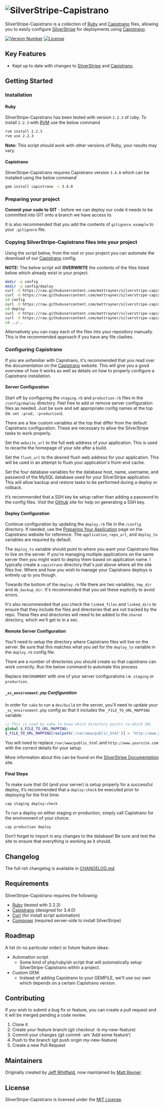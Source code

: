 # ![SilverStripe-Capistrano][logo]

SilverStripe-Capistrano is a collection of [Ruby][ruby] and [Capistrano][capistrano] files, allowing you to easily configure [SilverStripe][silverstripe] for deployments using [Capistrano][capistrano].

[![Version Number][shield-version]][info-version]
[![License][shield-license]][info-license]

## Key Features
- Kept up to date with changes to [SilverStripe][silverstripe] and [Capistrano][capistrano].


## Getting Started
### Installation
#### Ruby
SilverStripe-Capistrano has been tested with version `2.2.3` of ruby. To install `2.2.3` with [RVM][rvm] use the below command

```bash
rvm install 2.2.3
rvm use 2.2.3
```

**Note:** This script *should* work with other versions of Ruby, your results may vary.


#### Capistrano
SilverStripe-Capistrano requires Capistrano version `3.4.0` which can be installed using the below command`

```bash
gem install capistrano -v 3.4.0
```


### Preparing your project
**Commit your code to GIT** - before we can deploy our code it needs to be committed into GIT onto a branch we have access to.

It is also recommended that you add the contents of `gitignore.example` to your `.gitignore` file.


### Copying SilverStripe-Capistrano files into your project
Using the script below, from the root or your project you can automate the download of our [Capistrano][capistrano] config.

**NOTE:** The below script will **OVERWRITE** the contents of the files listed below which already exist in your project.

```bash
mkdir -p config
mkdir -p config/deploy
curl -O https://raw.githubusercontent.com/mattrayner/silverstripe-capistrano/master/Gemfile
curl -O https://raw.githubusercontent.com/mattrayner/silverstripe-capistrano/master/Capfile
cd config
curl -O https://raw.githubusercontent.com/mattrayner/silverstripe-capistrano/master/config/deploy.rb
cd deploy
curl -O https://raw.githubusercontent.com/mattrayner/silverstripe-capistrano/master/config/deploy/staging.rb
curl -O https://raw.githubusercontent.com/mattrayner/silverstripe-capistrano/master/config/deploy/production.rb
cd ../..
```

Alternatively you can copy each of the files into your repository manually. This is the recommended approach if you have any file clashes.


### Configuring Capistrano
If you are unfamiliar with Capistrano, it's recommended that you read over the documentation on the [Capistrano][capistrano] website. This will give you a good overview of how it works as well as details on how to properly configure a Capistrano installation.


#### Server Configuration
Start off by configuring the `staging.rb` and `production.rb` files in the `/config/deploy` directory. Feel free to add or remove server configuration files as needed. Just be sure and set appropriate config names at the top (ie. `set :prod, :production`).

There are a few custom variables at the top that differ from the default Capistrano configuration. These are necessary to allow the SilverStripe tasks to work properly.

Set the `website_url` to the full web address of your application. This is used to recache the homepage of your site after a build.

Set the `flush_url` to the desired flush web address for your application. This will be used in an attempt to flush your application's front-end cache.

Set the four database variables for the database host, name, username, and password of the MySQL database used for your SilverStripe application. This will allow backup and restore tasks to be performed during a deploy or rollback.

It’s recommended that a SSH key be setup rather than adding a password to the config files. Visit the [Github](https://help.github.com/articles/generating-ssh-keys) site for help on generating a SSH key.


#### Deploy Configuration
Continue configuration by updating the `deploy.rb` file in the `/config` directory. If needed, use the [Preparing Your Application](http://capistranorb.com/documentation/getting-started/preparing-your-application/) page on the Capistrano website for reference. The `application`, `repo_url`, and `deploy_to` variables are required by default.

The `deploy_to` variable should point to where you want your Capistrano files to live on the server. If you're managing multiple applications on the same server then you might want to deploy them based on application name. I typically create a `capistrano` directory that's just above where all the site files live. Where and how you wish to manage your Capistrano deploys is entirely up to you though.

Towards the bottom of the `deploy.rb` file there are two variables, `tmp_dir` and `db_backup_dir`. It's recommended that you set these explicitly to avoid errors.

It's also recommended that you check the `linked_files` and `linked_dirs` to ensure that they include the files and directories that are not tracked by the repo. These files and directories will need to be added to the `shared` directory, which we'll get to in a sec.


#### Remote Server Configuration
You'll need to setup the directory where Capistrano files will live on the server. Be sure that this matches what you set for the `deploy_to` variable in the `deploy.rb` config file.

There are a number of directories you should create so that capistrano can work correctly. Run the below command to automate this process

Replace `ENVIRONMENT` with one of your server configurations i.e. `staging` or `production`.


##### `_ss_environment.php` Configuration

In order for `sake` to run a `dev/build` on the server, you'll need to update your `_ss_environment.php` config so that it includes the `_FILE_TO_URL_MAPPING` variable:

```php
// This is used by sake to know which directory points to which URL
global $_FILE_TO_URL_MAPPING;
$_FILE_TO_URL_MAPPING[realpath('/var/www/public_html')] = 'http://www.yoursite.com';
```

You will need to replace `/var/www/public_html` and `http://www.yoursite.com` with the correct details for your setup.

More information about this can be found on the [SilverStripe Documentation](http://doc.silverstripe.org/framework/en/topics/commandline) site.


#### Final Steps

To make sure that Git (and your server) is setup properly for a successful deploy, it’s recommended that a `deploy:check` be executed prior to deploying for the first time:

`cap staging deploy:check`

To run a deploy on either staging or production, simply call Capistrano for the environment of your choice:

`cap production deploy`

Don’t forget to import in any changes to the database! Be sure and test the site to ensure that everything is working as it should.


## Changelog
The full-ish changelog is available in [CHANGELOG.md][changelog]


## Requirements
SilverStripe-Capistrano requires the following:
* [Ruby][ruby] (tested with 2.2.3)
* [Capistrano][capistrano] (designed for 3.4.0)
* [Curl][curl] (for install script automation)
* [Composer][composer] (required server-side to install SilverStripe)


## Roadmap
A list (in no particular order) or future feature ideas:
* Automation script.
    * Some kind of php/ruby/sh script that will automatically setup SilverStripe-Capistrano within a project.
* Custom GEM.
    * Instead of adding Capistrano to your GEMFILE, we'll use our own which depends on a certain Capistrano version.


## Contributing
If you wish to submit a bug fix or feature, you can create a pull request and it will be merged pending a code review.

1. Clone it
2. Create your feature branch (git checkout -b my-new-feature)
3. Commit your changes (git commit -am 'Add some feature')
4. Push to the branch (git push origin my-new-feature)
5. Create a new Pull Request


## Maintainers
Originally created by [Jeff Whitfield][jeffwhitfield], now maintained by [Matt Rayner][mattrayner].


## License
SilverStripe-Capistrano is licensed under the [MIT License][info-license].

[logo]: https://cdn.rawgit.com/mattrayner/silverstripe-capistrano/cd79cdfc81b1d8435d954a6c68b20eeff375c9ae/silverstripe-capistrano-logo.svg

[ruby]: https://www.ruby-lang.org/en/
[capistrano]: http://capistranorb.com/
[silverstripe]: https://www.silverstripe.org/
[rvm]: https://rvm.io/
[composer]: https://getcomposer.org/
[curl]: https://curl.haxx.se/

[changelog]: CHANGELOG.md

[info-version]: https://github.com/mattrayner/silverstripe-capistrano
[info-license]: LICENSE
[shield-version]: https://img.shields.io/badge/Version-0.1.0--beta-brightgreen.svg
[shield-license]: https://img.shields.io/badge/license-MIT-blue.svg

[jeffwhitfield]: https://github.com/jeffwhitfield
[mattrayner]: https://github.com/mattrayner
